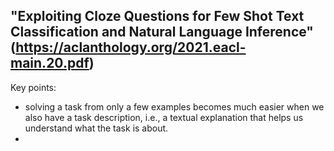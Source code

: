 ## "Exploiting Cloze Questions for Few Shot Text Classification and Natural Language Inference" (https://aclanthology.org/2021.eacl-main.20.pdf)
Key points:
- solving a task from only a few examples becomes much easier when we also have a task description, i.e., a textual explanation that helps us understand what the task is about.
- 
